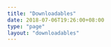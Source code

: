 ```yaml
---
title: "Downloadables"
date: 2018-07-06T19:26:00+08:00
type: "page"
layout: "downloadables"
---
```


